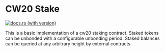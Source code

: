 # CW20 Stake

[![docs.rs (with version)](https://img.shields.io/docsrs/cw20-stake/2.2.0)](https://docs.rs/cw20-stake/2.2.0/cw20_stake/)

This is a basic implementation of a cw20 staking contract. Staked
tokens can be unbonded with a configurable unbonding period. Staked
balances can be queried at any arbitrary height by external contracts.
